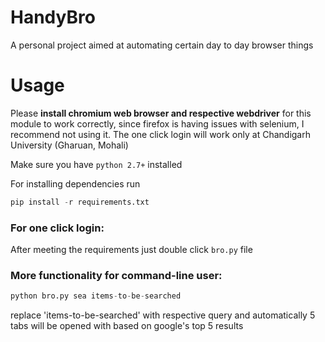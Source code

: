 # HandyBro
A personal project aimed at automating certain day to day browser things 

# Usage
Please <b>install chromium web browser and respective webdriver</b> for this module to work correctly,
since firefox is having issues with selenium, I recommend not using it. The one click login 
will work only at Chandigarh University (Gharuan, Mohali)

Make sure you have ```python 2.7+``` installed

For installing dependencies run 

```python
pip install -r requirements.txt
```
### For one click login:

After meeting the requirements just double click ```bro.py``` file

### More functionality for command-line user:

```python
python bro.py sea items-to-be-searched
```
replace 'items-to-be-searched' with respective query and automatically 5 tabs will be opened with based on google's top 5 results

